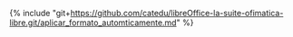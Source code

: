 {% include "git+https://github.com/catedu/libreOffice-la-suite-ofimatica-libre.git/aplicar_formato_automticamente.md" %}